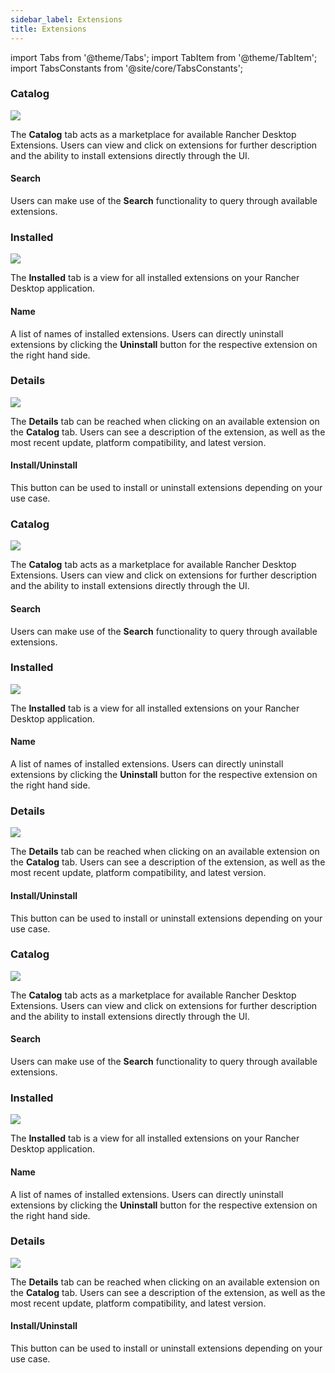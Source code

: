 ```yaml
---
sidebar_label: Extensions
title: Extensions
---
```


import Tabs from '@theme/Tabs';
import TabItem from '@theme/TabItem';
import TabsConstants from '@site/core/TabsConstants';

<Tabs groupId="os" defaultValue={TabsConstants.defaultOs}>
<TabItem value="Windows">

### Catalog

![](https://suse-rancher-media.s3.us-east-1.amazonaws.com/desktop/1.9-tech-preview/ui-main/Windows_Extensions.png)

The **Catalog** tab acts as a marketplace for available Rancher Desktop Extensions. Users can view and click on extensions for further description and the ability to install extensions directly through the UI.

#### Search
Users can make use of the **Search** functionality to query through available extensions.

### Installed

![](https://suse-rancher-media.s3.us-east-1.amazonaws.com/desktop/1.9-tech-preview/ui-main/Windows_Extensions-Installed.png)

The **Installed** tab is a view for all installed extensions on your Rancher Desktop application.

#### Name

A list of names of installed extensions. Users can directly uninstall extensions by clicking the **Uninstall** button for the respective extension on the right hand side.

### Details

![](https://suse-rancher-media.s3.us-east-1.amazonaws.com/desktop/1.9-tech-preview/ui-main/Windows_Extensions-Details.png)

The **Details** tab can be reached when clicking on an available extension on the **Catalog** tab. Users can see a description of the extension, as well as the most recent update, platform compatibility, and latest version.

#### Install/Uninstall

This button can be used to install or uninstall extensions depending on your use case.

</TabItem>
<TabItem value="macOS">

### Catalog

![](https://suse-rancher-media.s3.us-east-1.amazonaws.com/desktop/1.9-tech-preview/ui-main/macOS_Extensions.png)

The **Catalog** tab acts as a marketplace for available Rancher Desktop Extensions. Users can view and click on extensions for further description and the ability to install extensions directly through the UI.

#### Search
Users can make use of the **Search** functionality to query through available extensions.

### Installed

![](https://suse-rancher-media.s3.us-east-1.amazonaws.com/desktop/1.9-tech-preview/ui-main/macOS_Extensions-Installed.png)

The **Installed** tab is a view for all installed extensions on your Rancher Desktop application.

#### Name

A list of names of installed extensions. Users can directly uninstall extensions by clicking the **Uninstall** button for the respective extension on the right hand side.

### Details

![](https://suse-rancher-media.s3.us-east-1.amazonaws.com/desktop/1.9-tech-preview/ui-main/macOS_Extensions-Details.png)

The **Details** tab can be reached when clicking on an available extension on the **Catalog** tab. Users can see a description of the extension, as well as the most recent update, platform compatibility, and latest version.

#### Install/Uninstall

This button can be used to install or uninstall extensions depending on your use case.

</TabItem>
<TabItem value="Linux">

### Catalog

![](https://suse-rancher-media.s3.us-east-1.amazonaws.com/desktop/1.9-tech-preview/ui-main/Linux_Extensions.png)

The **Catalog** tab acts as a marketplace for available Rancher Desktop Extensions. Users can view and click on extensions for further description and the ability to install extensions directly through the UI.

#### Search
Users can make use of the **Search** functionality to query through available extensions.

### Installed

![](https://suse-rancher-media.s3.us-east-1.amazonaws.com/desktop/1.9-tech-preview/ui-main/Linux_Extensions-Installed.png)

The **Installed** tab is a view for all installed extensions on your Rancher Desktop application.

#### Name

A list of names of installed extensions. Users can directly uninstall extensions by clicking the **Uninstall** button for the respective extension on the right hand side.

### Details

![](https://suse-rancher-media.s3.us-east-1.amazonaws.com/desktop/1.9-tech-preview/ui-main/Linux_Extensions-Details.png)

The **Details** tab can be reached when clicking on an available extension on the **Catalog** tab. Users can see a description of the extension, as well as the most recent update, platform compatibility, and latest version.

#### Install/Uninstall

This button can be used to install or uninstall extensions depending on your use case.

</TabItem>
</Tabs>
